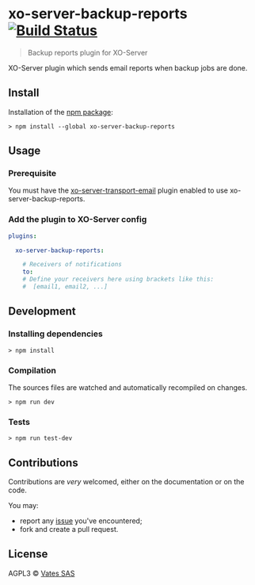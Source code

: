 # xo-server-backup-reports [![Build Status](https://api.travis-ci.org/vatesfr/xo-server-backup-reports.png?branch=master)](https://travis-ci.org/vatesfr/xo-server-backup-reports)

> Backup reports plugin for XO-Server

XO-Server plugin which sends email reports when backup jobs are done.
 
## Install

Installation of the [npm package](https://npmjs.org/package/xo-server-backup-reports):

```
> npm install --global xo-server-backup-reports
```

## Usage

### Prerequisite

You must have the [xo-server-transport-email](https://github.com/vatesfr/xo-server-transport-email) plugin enabled to use xo-server-backup-reports.

### Add the plugin to XO-Server config

```yaml
plugins:

  xo-server-backup-reports:

    # Receivers of notifications
    to:
    # Define your receivers here using brackets like this:
    #  [email1, email2, ...]
```

## Development

### Installing dependencies

```
> npm install
```

### Compilation

The sources files are watched and automatically recompiled on changes.

```
> npm run dev
```

### Tests

```
> npm run test-dev
```

## Contributions

Contributions are *very* welcomed, either on the documentation or on
the code.

You may:

- report any [issue](https://github.com/vatesfr/xo-server-backup-reports/issues)
  you've encountered;
- fork and create a pull request.

## License

AGPL3 © [Vates SAS](http://vates.fr)
